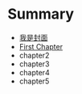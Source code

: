 # Summary

* [我是封面](README.md)
* [First Chapter](chapter1.md)
* chapter2
* chapter3
* chapter4
* chapter5

